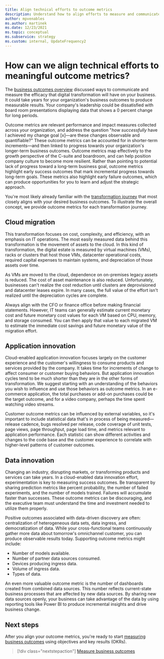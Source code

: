 ```yaml
---
title: Align technical efforts to outcome metrics
description: Understand how to align efforts to measure and communicate transformation's impact on the business.
author: mpvenables
ms.author: martinek
ms.date: 12/23/2021
ms.topic: conceptual
ms.subservice: strategy
ms.custom: internal, UpdateFrequency2
---
```


# How can we align technical efforts to meaningful outcome metrics?

The [business outcomes overview](./business-outcomes/index.md) discussed ways to communicate and measure the efficacy that digital transformation will have on your business. It could take years for your organization's business outcomes to produce measurable results. Your company's leadership could be dissatisfied with board room presentations displaying data that shows a 0 percent change for long periods.

Outcome metrics are relevant performance and impact measures collected across your organization, and address the question "_how successfully_ have I achieved my change goal [x]—are these changes observable and quantifiable?" These outcome metrics can be accounted for in shorter-term increments—and then linked to progress towards your organization's longer-term business outcomes. Outcome metrics map effectively to the growth perspective of the C-suite and boardroom, and can help position company culture to become more resilient. Rather than pointing to potential lack of progress toward a long-term business goal, outcome metrics highlight early success outcomes that mark incremental progress towards long-term goals. These metrics also highlight early failure outcomes, which can produce opportunities for you to learn and adjust the strategic approach.

You're most likely already familiar with the [transformation journey](../govern/guides/index.md) that most closely aligns with your desired business outcomes. To illustrate the overall concept, we provide outcome metrics for each transformation journey.

## Cloud migration

This transformation focuses on cost, complexity, and efficiency, with an emphasis on IT operations. The most easily measured data behind this transformation is the movement of assets to the cloud. In this kind of transformation, the digital estate is measured by virtual machines (VMs), racks or clusters that host those VMs, datacenter operational costs, required capital expenses to maintain systems, and depreciation of those assets over time.

As VMs are moved to the cloud, dependence on on-premises legacy assets is reduced. The cost of asset maintenance is also reduced. Unfortunately, businesses can't realize the cost reduction until clusters are deprovisioned and datacenter leases expire. In many cases, the full value of the effort isn't realized until the depreciation cycles are complete.

Always align with the CFO or finance office before making financial statements. However, IT teams can generally estimate current monetary cost and future monetary cost values for each VM based on CPU, memory, and storage consumed. You can then apply that value to each migrated VM to estimate the immediate cost savings and future monetary value of the migration effort.

## Application innovation

Cloud-enabled application innovation focuses largely on the customer experience and the customer's willingness to consume products and services provided by the company. It takes time for increments of change to affect consumer or customer buying behaviors. But application innovation cycles tend to be much shorter than they are in the other forms of transformation. We suggest starting with an understanding of the behaviors you wish to influence and use those behaviors as outcome metrics. In an e-commerce application, the total purchases or add-on purchases could be the target outcome, and for a video company, perhaps the time spent watching video streams.

Customer outcome metrics can be influenced by external variables, so it's important to include statistical data that's in process of being measured—release cadence, bugs resolved per release, code coverage of unit tests, page views, page throughput, page load time, and metrics relevant to application performance. Each statistic can show different activities and changes to the code base and the customer experience to correlate with higher-level patterns of customer outcomes.

## Data innovation

Changing an industry, disrupting markets, or transforming products and services can take years. In a cloud-enabled data innovation effort, experimentation is key to measuring success outcomes. Be transparent by sharing prediction metrics like percent probability, the number of failed experiments, and the number of models trained. Failures will accumulate faster than successes. These outcome metrics can be discouraging, and the executive team must understand the time and investment needed to utilize them properly.

Positive outcomes associated with data-driven discovery are often: centralization of heterogeneous data sets, data ingress, and democratization of data. While your cross-functional teams continuously gather more data about tomorrow's omnichannel customer, you can produce observable results today. Supporting outcome metrics might include:

- Number of models available.
- Number of partner data sources consumed.
- Devices producing ingress data.
- Volume of ingress data.
- Types of data.

An even more valuable outcome metric is the number of dashboards created from combined data sources. This number reflects current-state business processes that are affected by new data sources. By sharing new data sources openly, your business can take advantage of the data by using reporting tools like Power BI to produce incremental insights and drive business change.

## Next steps

After you align your outcome metrics, you're ready to start [measuring business outcomes](./business-outcomes/okr.md) using objectives and key results (OKRs).

> [!div class="nextstepaction"]
> [Measure business outcomes](./business-outcomes/okr.md)